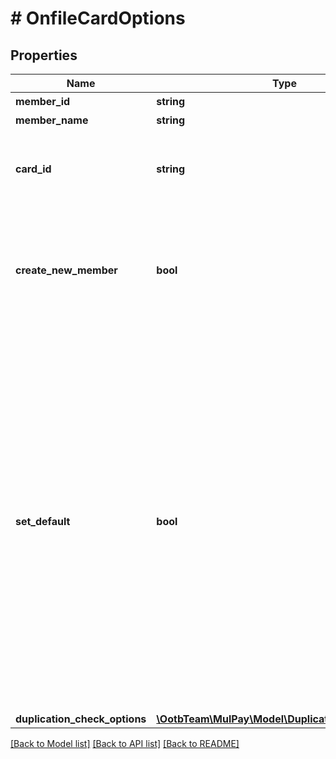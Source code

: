 # # OnfileCardOptions

## Properties

Name | Type | Description | Notes
------------ | ------------- | ------------- | -------------
**member_id** | **string** | 会員ID |
**member_name** | **string** | 会員名 | [optional]
**card_id** | **string** | カードのID   登録されているカードのID(物理連番)です。 | [optional]
**create_new_member** | **bool** | 会員ID未登録時の新規作成   &#x60;true&#x60;にすると、指定した会員IDが存在しない場合に新規登録します。 | [optional] [default to false]
**set_default** | **bool** | デフォルト設定   &#x60;true&#x60;にすると、このカードがデフォルトカードとして登録されます。   デフォルトカードにした場合、随時支払い時にカードのID(物理連番)&#x60;cardId&#x60;、またインデックス(論理連番)&#x60;index&#x60;の設定が不要です。   また、洗替や一括決済サービス時に「カード登録連番」を設定することなく利用できます。 | [optional] [default to false]
**duplication_check_options** | [**\OotbTeam\MulPay\Model\DuplicationCheckOptions**](DuplicationCheckOptions.md) |  | [optional]

[[Back to Model list]](../../README.md#models) [[Back to API list]](../../README.md#endpoints) [[Back to README]](../../README.md)
